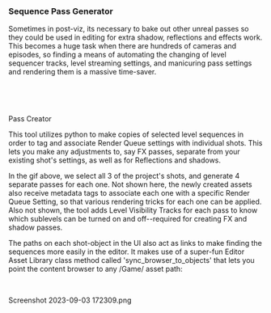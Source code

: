 ### Sequence Pass Generator

Sometimes in post-viz, its necessary to bake out other unreal passes so they could be used in editing for extra shadow, reflections and effects work.  This becomes a huge task when there are hundreds of cameras and episodes, so finding a means of automating the changing of level sequencer tracks, level streaming settings, and manicuring pass settings and rendering them is a massive time-saver.

​

​

Pass Creator

This tool utilizes python to make copies of selected level sequences in order to tag and associate Render Queue settings with individual shots.  This lets you make any adjustments to, say FX passes, separate from your existing shot's settings, as well as for Reflections and shadows.

In the gif above, we select all 3 of the project's shots, and generate 4 separate passes for each one.  Not shown here, the newly created assets also receive metadata tags to associate each one with a specific Render Queue Setting, so that various rendering tricks for each one can be applied.  Also not shown, the tool adds Level Visibility Tracks for each pass to know which sublevels can be turned on and off--required for creating FX and shadow passes.

The paths on each shot-object in the UI also act as links to make finding the sequences more easily in the editor.  It makes use of a super-fun Editor Asset Library class method called 'sync_browser_to_objects' that lets you point the content browser to any /Game/ asset path:

​

 
Screenshot 2023-09-03 172309.png